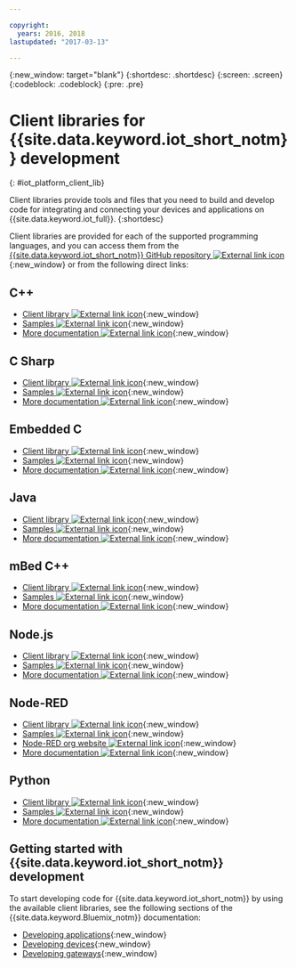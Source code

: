```yaml
---

copyright:
  years: 2016, 2018
lastupdated: "2017-03-13"

---
```


{:new_window: target="blank"}
{:shortdesc: .shortdesc}
{:screen: .screen}
{:codeblock: .codeblock}
{:pre: .pre}

# Client libraries for {{site.data.keyword.iot_short_notm}} development
{: #iot_platform_client_lib}

Client libraries provide tools and files that you need to build and develop code for integrating and connecting your devices and applications on {{site.data.keyword.iot_full}}.
{:shortdesc}

Client libraries are provided for each of the supported programming languages, and you can access them from the [{{site.data.keyword.iot_short_notm}} GitHub repository ![External link icon](../../icons/launch-glyph.svg "External link icon")](https://github.com/ibm-watson-iot){:new_window} or from the following direct links:

## C++

- [Client library ![External link icon](../../icons/launch-glyph.svg "External link icon")](https://github.com/ibm-watson-iot/iot-cpp){:new_window}
- [Samples ![External link icon](../../icons/launch-glyph.svg "External link icon")](https://github.com/ibm-watson-iot/iot-cpp/tree/master/samples){:new_window}
- [More documentation ![External link icon](../../icons/launch-glyph.svg "External link icon")](https://github.com/ibm-watson-iot/iot-cpp/blob/master/README.md){:new_window}

## C Sharp
- [Client library ![External link icon](../../icons/launch-glyph.svg "External link icon")](https://github.com/ibm-watson-iot/iot-csharp){:new_window}
- [Samples ![External link icon](../../icons/launch-glyph.svg "External link icon")](https://github.com/ibm-watson-iot/iot-csharp/tree/master/sample){:new_window}
- [More documentation ![External link icon](../../icons/launch-glyph.svg "External link icon")](https://github.com/ibm-watson-iot/iot-csharp/blob/master/README.md){:new_window}

## Embedded C

- [Client library ![External link icon](../../icons/launch-glyph.svg "External link icon")](https://github.com/ibm-watson-iot/iot-embeddedc){:new_window}
- [Samples ![External link icon](../../icons/launch-glyph.svg "External link icon")](https://github.com/ibm-watson-iot/iot-embeddedc/tree/master/samples){:new_window}
- [More documentation ![External link icon](../../icons/launch-glyph.svg "External link icon")](https://github.com/ibm-watson-iot/iot-embeddedc/blob/master/README.md){:new_window}


## Java
- [Client library ![External link icon](../../icons/launch-glyph.svg "External link icon")](https://github.com/ibm-watson-iot/iot-java){:new_window}
- [Samples ![External link icon](../../icons/launch-glyph.svg "External link icon")](https://github.com/ibm-watson-iot/iot-java#samples){:new_window}
- [More documentation ![External link icon](../../icons/launch-glyph.svg "External link icon")](https://github.com/ibm-watson-iot/iot-java/blob/master/README.md){:new_window}

## mBed C++

- [Client library ![External link icon](../../icons/launch-glyph.svg "External link icon")](https://developer.mbed.org/teams/IBM_IoT/code/IBMIoTF/){:new_window}
- [Samples ![External link icon](../../icons/launch-glyph.svg "External link icon")](https://developer.mbed.org/teams/IBM_IoT/code/IBMIoTClientLibrarySample/){:new_window}
- [More documentation ![External link icon](../../icons/launch-glyph.svg "External link icon")](http://iotf.readthedocs.io/en/latest/devices/libraries/mbedcpp.html){:new_window}

## Node.js
- [Client library ![External link icon](../../icons/launch-glyph.svg "External link icon")](https://github.com/ibm-watson-iot/iot-nodejs){:new_window}
- [Samples ![External link icon](../../icons/launch-glyph.svg "External link icon")](https://github.com/ibm-watson-iot/iot-nodejs/tree/master/samples){:new_window}
- [More documentation ![External link icon](../../icons/launch-glyph.svg "External link icon")](https://github.com/ibm-watson-iot/iot-nodejs/blob/master/README.md){:new_window}

## Node-RED
- [Client library ![External link icon](../../icons/launch-glyph.svg "External link icon")](https://github.com/ibm-watson-iot/iot-nodered){:new_window}
- [Samples ![External link icon](../../icons/launch-glyph.svg "External link icon")](https://github.com/ibm-watson-iot/iot-nodered/tree/master/samples/rpi){:new_window}
- [Node-RED org website ![External link icon](../../icons/launch-glyph.svg "External link icon")](http://nodered.org/){:new_window}
- [More documentation ![External link icon](../../icons/launch-glyph.svg "External link icon")](https://github.com/ibm-watson-iot/iot-nodered/blob/master/README.md){:new_window}

## Python
- [Client library ![External link icon](../../icons/launch-glyph.svg "External link icon")](https://github.com/ibm-watson-iot/iot-python){:new_window}
- [Samples ![External link icon](../../icons/launch-glyph.svg "External link icon")](https://github.com/ibm-watson-iot/iot-python/tree/master/samples){:new_window}
- [More documentation ![External link icon](../../icons/launch-glyph.svg "External link icon")](https://github.com/ibm-watson-iot/iot-python/blob/master/README.rst){:new_window}

## Getting started with {{site.data.keyword.iot_short_notm}} development

To start developing code for {{site.data.keyword.iot_short_notm}} by using the available client libraries, see the following sections of the {{site.data.keyword.Bluemix_notm}} documentation:

- [Developing applications](applications/api.html){:new_window}
- [Developing devices](devices/api.html){:new_window}
- [Developing gateways](gateways/mqtt.html){:new_window}
